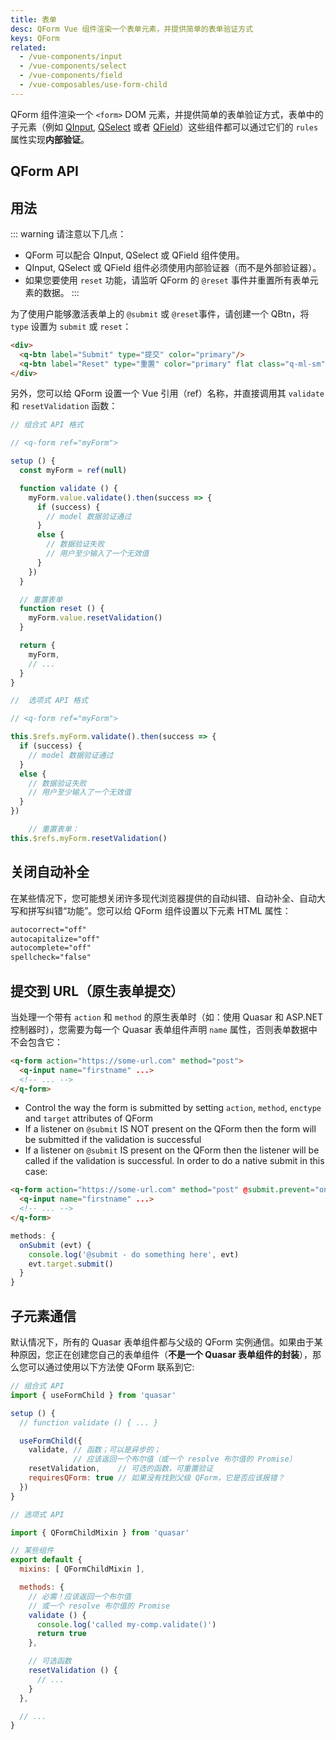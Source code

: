 ```yaml
---
title: 表单
desc: QForm Vue 组件渲染一个表单元素，并提供简单的表单验证方式
keys: QForm
related:
  - /vue-components/input
  - /vue-components/select
  - /vue-components/field
  - /vue-composables/use-form-child
---
```


QForm 组件渲染一个 `<form>` DOM 元素，并提供简单的表单验证方式，表单中的子元素（例如 [QInput](/vue-components/input#Internal-validation), [QSelect](/vue-components/select) 或者 [QField](/vue-components/field)）这些组件都可以通过它们的 `rules` 属性实现**内部验证**。

## QForm API

<doc-api file="QForm" />

## 用法

::: warning
请注意以下几点：
* QForm 可以配合 QInput, QSelect 或 QField 组件使用。
* QInput, QSelect 或 QField 组件必须使用内部验证器（而不是外部验证器）。
* 如果您要使用 `reset` 功能，请监听 QForm 的 `@reset` 事件并重置所有表单元素的数据。
:::

<doc-example title="基础" file="QForm/Basic" />

为了使用户能够激活表单上的 `@submit` 或 `@reset`事件，请创建一个 QBtn，将 `type` 设置为 `submit` 或 `reset`：
```html
<div>
  <q-btn label="Submit" type="提交" color="primary"/>
  <q-btn label="Reset" type="重置" color="primary" flat class="q-ml-sm" />
</div>
```
另外，您可以给 QForm 设置一个 Vue 引用（ref）名称，并直接调用其 `validate` 和 `resetValidation` 函数：

```js
// 组合式 API 格式

// <q-form ref="myForm">

setup () {
  const myForm = ref(null)

  function validate () {
    myForm.value.validate().then(success => {
      if (success) {
        // model 数据验证通过
      }
      else {
        // 数据验证失败
        // 用户至少输入了一个无效值
      }
    })
  }

  // 重置表单
  function reset () {
    myForm.value.resetValidation()
  }

  return {
    myForm,
    // ...
  }
}
```

```js
//  选项式 API 格式

// <q-form ref="myForm">

this.$refs.myForm.validate().then(success => {
  if (success) {
    // model 数据验证通过
  }
  else {
    // 数据验证失败
    // 用户至少输入了一个无效值
  }
})

    // 重置表单：
this.$refs.myForm.resetValidation()
```

## 关闭自动补全
在某些情况下，您可能想关闭许多现代浏览器提供的自动纠错、自动补全、自动大写和拼写纠错“功能”。您可以给 QForm 组件设置以下元素 HTML 属性：

```html
autocorrect="off"
autocapitalize="off"
autocomplete="off"
spellcheck="false"
```

## 提交到 URL（原生表单提交）
当处理一个带有 `action` 和 `method` 的原生表单时（如：使用 Quasar 和 ASP.NET 控制器时），您需要为每一个  Quasar 表单组件声明 `name` 属性，否则表单数据中不会包含它：

```html
<q-form action="https://some-url.com" method="post">
  <q-input name="firstname" ...>
  <!-- ... -->
</q-form>
```

* Control the way the form is submitted by setting `action`, `method`, `enctype` and `target` attributes of QForm
* If a listener on `@submit` IS NOT present on the QForm then the form will be submitted if the validation is successful
* If a listener on `@submit` IS present on the QForm then the listener will be called if the validation is successful. In order to do a native submit in this case:

```html
<q-form action="https://some-url.com" method="post" @submit.prevent="onSubmit">
  <q-input name="firstname" ...>
  <!-- ... -->
</q-form>
```

```js
methods: {
  onSubmit (evt) {
    console.log('@submit - do something here', evt)
    evt.target.submit()
  }
}
```

## 子元素通信

默认情况下，所有的 Quasar 表单组件都与父级的 QForm 实例通信。如果由于某种原因，您正在创建您自己的表单组件（**不是一个 Quasar 表单组件的封装**），那么您可以通过使用以下方法使 QForm 联系到它:

```js
// 组合式 API
import { useFormChild } from 'quasar'

setup () {
  // function validate () { ... }

  useFormChild({
    validate, // 函数；可以是异步的；
              // 应该返回一个布尔值（或一个 resolve 布尔值的 Promise）
    resetValidation,    // 可选的函数，可重置验证
    requiresQForm: true // 如果没有找到父级 QForm，它是否应该报错？
  })
}
```

```js
// 选项式 API

import { QFormChildMixin } from 'quasar'

// 某些组件
export default {
  mixins: [ QFormChildMixin ],

  methods: {
    // 必需！应该返回一个布尔值
    // 或一个 resolve 布尔值的 Promise
    validate () {
      console.log('called my-comp.validate()')
      return true
    },

    // 可选函数
    resetValidation () {
      // ...
    }
  },

  // ...
}
```
